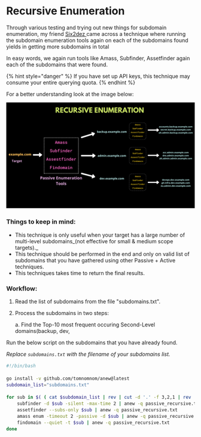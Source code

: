 # Recursive Enumeration

Through various testing and trying out new things for subdomain enumeration, my friend [Six2dez ](https://twitter.com/Six2dez1)came across a technique where running the subdomain enumeration tools again on each of the subdomains found yields in getting more subdomains in total

In easy words, we again run tools like Amass, Subfinder, Assetfinder again each of the subdomains that were found.

{% hint style="danger" %}
If you have set up API keys, this technique may consume your entire querying quota.
{% endhint %}

For a better understanding look at the image below:

![](<../.gitbook/assets/Recursive Enumeration.png>)

### Things to keep in mind:

* This technique is only useful when your target has a large number of multi-level subdomains_(not effective for small & medium scope targets)._
* This technique should be performed in the end and only on valid list of subdomains that you have gathered using other Passive + Active techniques.&#x20;
* This techniques takes time to return the final results.

### Workflow:

1. Read the list of subdomains from the file "subdomains.txt".
2.  Process the subdomains in two steps:

    a. Find the Top-10 most frequent occuring Second-Level domains(backup, dev,&#x20;





Run the below script on the subdomains that you have already found.

_Replace `subdomains.txt` with the filename of your subdomains list._

```bash
#!/bin/bash

go install -v github.com/tomnomnom/anew@latest
subdomain_list="subdomains.txt"

for sub in $( ( cat $subdomain_list | rev | cut -d '.' -f 3,2,1 | rev | sort | uniq -c | sort -nr | grep -v '1 ' | head -n 10 && cat subdomains.txt | rev | cut -d '.' -f 4,3,2,1 | rev | sort | uniq -c | sort -nr | grep -v '1 ' | head -n 10 ) | sed -e 's/^[[:space:]]*//' | cut -d ' ' -f 2);do 
    subfinder -d $sub -silent -max-time 2 | anew -q passive_recursive.txt
    assetfinder --subs-only $sub | anew -q passive_recursive.txt
    amass enum -timeout 2 -passive -d $sub | anew -q passive_recursive.txt
    findomain --quiet -t $sub | anew -q passive_recursive.txt
done
```
